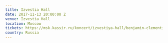 ```yaml
---
title: Izvestia Hall
date: 2017-11-13 20:00:00 Z
venue: Izvestia Hall
location: Moscow
tickets: https://msk.kassir.ru/koncert/izvestiya-hall/benjamin-clementine-bendjamin-klementin_2017-11-13_2000
country: Russia
---
```


